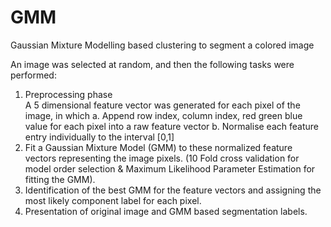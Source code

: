 # GMM
Gaussian Mixture Modelling based clustering to segment a colored image


An image was selected at random, and then the following tasks were performed:
1. Preprocessing phase   
      A 5 dimensional feature vector was generated for each pixel of the image, in which 
      a. Append row index, column index, red green blue value for each pixel into a raw feature vector
      b. Normalise each feature entry individually to the interval [0,1]
2. Fit a Gaussian Mixture Model (GMM) to these normalized feature vectors representing the image pixels. (10 Fold cross validation for model order selection & Maximum Likelihood Parameter Estimation for fitting the GMM).
3. Identification of the best GMM for the feature vectors and assigning the most likely component label for each pixel.
4. Presentation of original image and GMM based segmentation labels.


